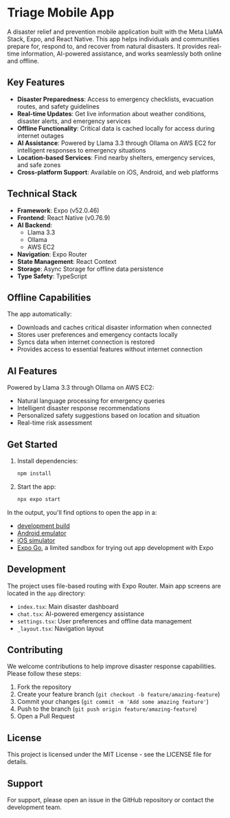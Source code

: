 # Triage Mobile App

A disaster relief and prevention mobile application built with the Meta LlaMA Stack, Expo, and React Native. This app helps individuals and communities prepare for, respond to, and recover from natural disasters. It provides real-time information, AI-powered assistance, and works seamlessly both online and offline.

## Key Features

- **Disaster Preparedness**: Access to emergency checklists, evacuation routes, and safety guidelines
- **Real-time Updates**: Get live information about weather conditions, disaster alerts, and emergency services
- **Offline Functionality**: Critical data is cached locally for access during internet outages
- **AI Assistance**: Powered by Llama 3.3 through Ollama on AWS EC2 for intelligent responses to emergency situations
- **Location-based Services**: Find nearby shelters, emergency services, and safe zones
- **Cross-platform Support**: Available on iOS, Android, and web platforms

## Technical Stack

- **Framework**: Expo (v52.0.46)
- **Frontend**: React Native (v0.76.9)
- **AI Backend**: 
  - Llama 3.3
  - Ollama
  - AWS EC2
- **Navigation**: Expo Router
- **State Management**: React Context
- **Storage**: Async Storage for offline data persistence
- **Type Safety**: TypeScript

## Offline Capabilities

The app automatically:
- Downloads and caches critical disaster information when connected
- Stores user preferences and emergency contacts locally
- Syncs data when internet connection is restored
- Provides access to essential features without internet connection

## AI Features

Powered by Llama 3.3 through Ollama on AWS EC2:
- Natural language processing for emergency queries
- Intelligent disaster response recommendations
- Personalized safety suggestions based on location and situation
- Real-time risk assessment

## Get Started

1. Install dependencies:
   ```bash
   npm install
   ```

2. Start the app:
   ```bash
   npx expo start
   ```

In the output, you'll find options to open the app in a:
- [development build](https://docs.expo.dev/develop/development-builds/introduction/)
- [Android emulator](https://docs.expo.dev/workflow/android-studio-emulator/)
- [iOS simulator](https://docs.expo.dev/workflow/ios-simulator/)
- [Expo Go](https://expo.dev/go), a limited sandbox for trying out app development with Expo

## Development

The project uses file-based routing with Expo Router. Main app screens are located in the `app` directory:
- `index.tsx`: Main disaster dashboard
- `chat.tsx`: AI-powered emergency assistance
- `settings.tsx`: User preferences and offline data management
- `_layout.tsx`: Navigation layout

## Contributing

We welcome contributions to help improve disaster response capabilities. Please follow these steps:
1. Fork the repository
2. Create your feature branch (`git checkout -b feature/amazing-feature`)
3. Commit your changes (`git commit -m 'Add some amazing feature'`)
4. Push to the branch (`git push origin feature/amazing-feature`)
5. Open a Pull Request

## License

This project is licensed under the MIT License - see the LICENSE file for details.

## Support

For support, please open an issue in the GitHub repository or contact the development team.
